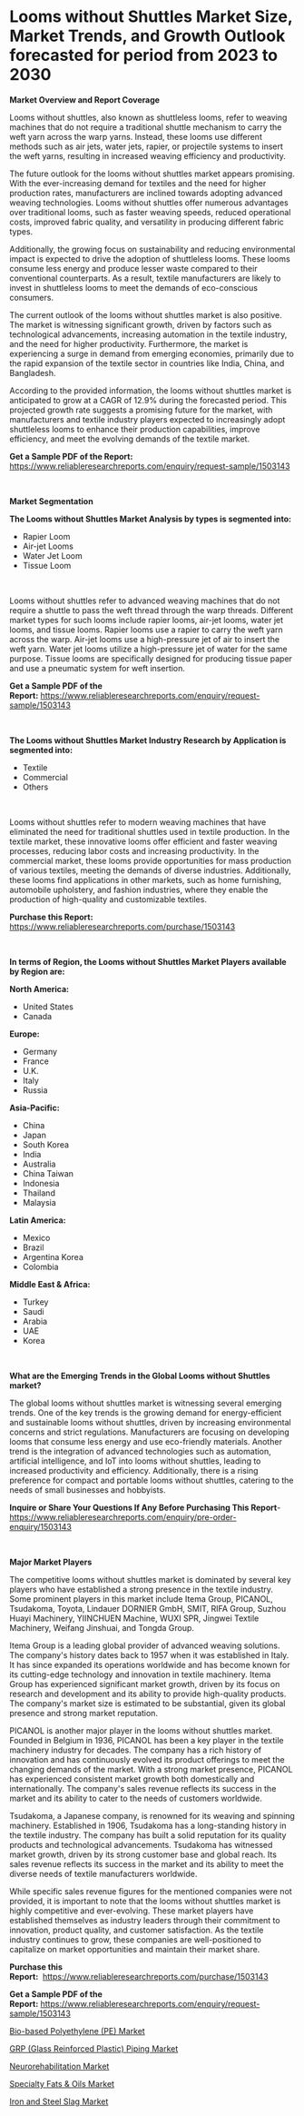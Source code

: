 <p><h1>Looms without Shuttles Market Size, Market Trends, and Growth Outlook forecasted for period from 2023 to 2030</h1></p><p><strong>Market Overview and Report Coverage</strong></p>
<p><p>Looms without shuttles, also known as shuttleless looms, refer to weaving machines that do not require a traditional shuttle mechanism to carry the weft yarn across the warp yarns. Instead, these looms use different methods such as air jets, water jets, rapier, or projectile systems to insert the weft yarns, resulting in increased weaving efficiency and productivity.</p><p>The future outlook for the looms without shuttles market appears promising. With the ever-increasing demand for textiles and the need for higher production rates, manufacturers are inclined towards adopting advanced weaving technologies. Looms without shuttles offer numerous advantages over traditional looms, such as faster weaving speeds, reduced operational costs, improved fabric quality, and versatility in producing different fabric types.</p><p>Additionally, the growing focus on sustainability and reducing environmental impact is expected to drive the adoption of shuttleless looms. These looms consume less energy and produce lesser waste compared to their conventional counterparts. As a result, textile manufacturers are likely to invest in shuttleless looms to meet the demands of eco-conscious consumers.</p><p>The current outlook of the looms without shuttles market is also positive. The market is witnessing significant growth, driven by factors such as technological advancements, increasing automation in the textile industry, and the need for higher productivity. Furthermore, the market is experiencing a surge in demand from emerging economies, primarily due to the rapid expansion of the textile sector in countries like India, China, and Bangladesh.</p><p>According to the provided information, the looms without shuttles market is anticipated to grow at a CAGR of 12.9% during the forecasted period. This projected growth rate suggests a promising future for the market, with manufacturers and textile industry players expected to increasingly adopt shuttleless looms to enhance their production capabilities, improve efficiency, and meet the evolving demands of the textile market.</p></p>
<p><strong>Get a Sample PDF of the Report:</strong> <a href="https://www.reliableresearchreports.com/enquiry/request-sample/1503143">https://www.reliableresearchreports.com/enquiry/request-sample/1503143</a></p>
<p>&nbsp;</p>
<p><strong>Market Segmentation</strong></p>
<p><strong>The Looms without Shuttles Market Analysis by types is segmented into:</strong></p>
<p><ul><li>Rapier Loom</li><li>Air-jet Looms</li><li>Water Jet Loom</li><li>Tissue Loom</li></ul></p>
<p>&nbsp;</p>
<p><p>Looms without shuttles refer to advanced weaving machines that do not require a shuttle to pass the weft thread through the warp threads. Different market types for such looms include rapier looms, air-jet looms, water jet looms, and tissue looms. Rapier looms use a rapier to carry the weft yarn across the warp. Air-jet looms use a high-pressure jet of air to insert the weft yarn. Water jet looms utilize a high-pressure jet of water for the same purpose. Tissue looms are specifically designed for producing tissue paper and use a pneumatic system for weft insertion.</p></p>
<p><strong>Get a Sample PDF of the Report:</strong>&nbsp;<a href="https://www.reliableresearchreports.com/enquiry/request-sample/1503143">https://www.reliableresearchreports.com/enquiry/request-sample/1503143</a></p>
<p>&nbsp;</p>
<p><strong>The Looms without Shuttles Market Industry Research by Application is segmented into:</strong></p>
<p><ul><li>Textile</li><li>Commercial</li><li>Others</li></ul></p>
<p>&nbsp;</p>
<p><p>Looms without shuttles refer to modern weaving machines that have eliminated the need for traditional shuttles used in textile production. In the textile market, these innovative looms offer efficient and faster weaving processes, reducing labor costs and increasing productivity. In the commercial market, these looms provide opportunities for mass production of various textiles, meeting the demands of diverse industries. Additionally, these looms find applications in other markets, such as home furnishing, automobile upholstery, and fashion industries, where they enable the production of high-quality and customizable textiles.</p></p>
<p><strong>Purchase this Report:</strong>&nbsp; <a href="https://www.reliableresearchreports.com/purchase/1503143">https://www.reliableresearchreports.com/purchase/1503143</a></p>
<p>&nbsp;</p>
<p><strong>In terms of Region, the Looms without Shuttles Market Players available by Region are:</strong></p>
<p>
    <p> <strong> North America: </strong>
        <ul>
            <li>United States</li>
            <li>Canada</li>
        </ul>
        </p> 
    <p> <strong> Europe: </strong>
        <ul>
            <li>Germany</li>
            <li>France</li>
            <li>U.K.</li>
            <li>Italy</li>
            <li>Russia</li>
        </ul>
        </p> 
    <p> <strong> Asia-Pacific: </strong>
        <ul>
            <li>China</li>
            <li>Japan</li>
            <li>South Korea</li>
            <li>India</li>
            <li>Australia</li>
            <li>China Taiwan</li>
            <li>Indonesia</li>
            <li>Thailand</li>
            <li>Malaysia</li>
        </ul>
        </p> 
    <p> <strong> Latin America: </strong>
        <ul>
            <li>Mexico</li>
            <li>Brazil</li>
            <li>Argentina Korea</li>
            <li>Colombia</li>
        </ul>
        </p> 
    <p> <strong> Middle East & Africa: </strong>
        <ul>
            <li>Turkey</li>
            <li>Saudi</li>
            <li>Arabia</li>
            <li>UAE</li>
            <li>Korea</li>
        </ul>
    </p>
    </p>
<p>&nbsp;</p>
<p><strong>What are the Emerging Trends in the Global Looms without Shuttles market?</strong></p>
<p><p>The global looms without shuttles market is witnessing several emerging trends. One of the key trends is the growing demand for energy-efficient and sustainable looms without shuttles, driven by increasing environmental concerns and strict regulations. Manufacturers are focusing on developing looms that consume less energy and use eco-friendly materials. Another trend is the integration of advanced technologies such as automation, artificial intelligence, and IoT into looms without shuttles, leading to increased productivity and efficiency. Additionally, there is a rising preference for compact and portable looms without shuttles, catering to the needs of small businesses and hobbyists.</p></p>
<p><strong>Inquire or Share Your Questions If Any Before Purchasing This Report</strong>- <a href="https://www.reliableresearchreports.com/enquiry/pre-order-enquiry/1503143">https://www.reliableresearchreports.com/enquiry/pre-order-enquiry/1503143</a></p>
<p>&nbsp;</p>
<p><strong>Major Market Players</strong></p>
<p><p>The competitive looms without shuttles market is dominated by several key players who have established a strong presence in the textile industry. Some prominent players in this market include Itema Group, PICANOL, Tsudakoma, Toyota, Lindauer DORNIER GmbH, SMIT, RIFA Group, Suzhou Huayi Machinery, YIINCHUEN Machine, WUXI SPR, Jingwei Textile Machinery, Weifang Jinshuai, and Tongda Group.</p><p>Itema Group is a leading global provider of advanced weaving solutions. The company's history dates back to 1957 when it was established in Italy. It has since expanded its operations worldwide and has become known for its cutting-edge technology and innovation in textile machinery. Itema Group has experienced significant market growth, driven by its focus on research and development and its ability to provide high-quality products. The company's market size is estimated to be substantial, given its global presence and strong market reputation.</p><p>PICANOL is another major player in the looms without shuttles market. Founded in Belgium in 1936, PICANOL has been a key player in the textile machinery industry for decades. The company has a rich history of innovation and has continuously evolved its product offerings to meet the changing demands of the market. With a strong market presence, PICANOL has experienced consistent market growth both domestically and internationally. The company's sales revenue reflects its success in the market and its ability to cater to the needs of customers worldwide.</p><p>Tsudakoma, a Japanese company, is renowned for its weaving and spinning machinery. Established in 1906, Tsudakoma has a long-standing history in the textile industry. The company has built a solid reputation for its quality products and technological advancements. Tsudakoma has witnessed market growth, driven by its strong customer base and global reach. Its sales revenue reflects its success in the market and its ability to meet the diverse needs of textile manufacturers worldwide.</p><p>While specific sales revenue figures for the mentioned companies were not provided, it is important to note that the looms without shuttles market is highly competitive and ever-evolving. These market players have established themselves as industry leaders through their commitment to innovation, product quality, and customer satisfaction. As the textile industry continues to grow, these companies are well-positioned to capitalize on market opportunities and maintain their market share.</p></p>
<p><strong>Purchase this Report:</strong>&nbsp;&nbsp;<a href="https://www.reliableresearchreports.com/purchase/1503143">https://www.reliableresearchreports.com/purchase/1503143</a></p>
<p></p>
<p><strong>Get a Sample PDF of the Report:</strong>&nbsp;<a href="https://www.reliableresearchreports.com/enquiry/request-sample/1503143">https://www.reliableresearchreports.com/enquiry/request-sample/1503143</a></p>
<p><p><a href="https://www.linkedin.com/pulse/bio-based-polyethylene-pe-market-research-report-unlocks/">Bio-based Polyethylene (PE) Market</a></p><p><a href="https://www.linkedin.com/pulse/grp-glass-reinforced-plastic-piping-market-share-amp-new/">GRP (Glass Reinforced Plastic) Piping Market</a></p><p><a href="https://medium.com/@jalenmurphy48/neurorehabilitation-market-size-cagr-trends-2024-2030-140969a2bbbf">Neurorehabilitation Market</a></p><p><a href="https://www.linkedin.com/pulse/specialty-fats-amp-oils-market-size-share-trends-analysis/">Specialty Fats & Oils Market</a></p><p><a href="https://medium.com/@bernadetteball666/iron-and-steel-slag-market-size-growth-forecast-2023-2030-0fb3d9eb0d3b">Iron and Steel Slag Market</a></p></p>